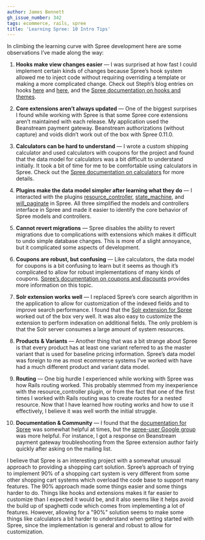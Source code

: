 ```yaml
---
author: James Bennett
gh_issue_number: 342
tags: ecommerce, rails, spree
title: 'Learning Spree: 10 Intro Tips'
---
```


In climbing the learning curve with Spree development here are some observations I’ve made along the way:

1. **Hooks make view changes easier** — I was surprised at how fast I could implement certain kinds of changes because Spree’s hook system allowed me to inject code without requiring overriding a template or making a more complicated change. Check out Steph’s blog entries on hooks [here](/blog/2010/01/12/rails-ecommerce-spree-hooks-tutorial) and [here](/blog/2010/01/13/rails-ecommerce-spree-hooks-comments), and the [Spree documentation on hooks and themes](https://web.archive.org/web/20091231114016/http://spreecommerce.com/documentation/theming.html).

1. **Core extensions aren’t always updated** — One of the biggest surprises I found while working with Spree is that some Spree core extensions aren’t maintained with each release. My application used the Beanstream payment gateway. Beanstream authorizations (without capture) and voids didn’t work out of the box with Spree 0.11.0.

1. **Calculators can be hard to understand** — I wrote a custom shipping calculator and used calculators with coupons for the project and found that the data model for calculators was a bit difficult to understand initially. It took a bit of time for me to be comfortable using calculators in Spree. Check out the [Spree documentation on calculators](https://web.archive.org/web/20091231113503/http://spreecommerce.com/documentation/calculators.html) for more details.

1. **Plugins make the data model simpler after learning what they do** — I interacted with the plugins [resource_controller](http://jamesgolick.com/2007/10/19/introducing-resource_controller-focus-on-what-makes-your-controller-special.html), [state_machine](https://web.archive.org/web/20160619151126/http://www.pluginaweek.org/2009/03/08/state_machine-one-machine-to-rule-them-all/), and [will_paginate](https://github.com/mislav/will_paginate/wiki) in Spree. All three simplified the models and controllers interface in Spree and made it easier to identify the core behavior of Spree models and controllers.

1. **Cannot revert migrations** — Spree disables the ability to revert migrations due to complications with extensions which makes it difficult to undo simple database changes. This is more of a slight annoyance, but it complicated some aspects of development.

1. **Coupons are robust, but confusing** — Like calculators, the data model for coupons is a bit confusing to learn but it seems as though it’s complicated to allow for robust implementations of many kinds of coupons. [Spree’s documentation on coupons and discounts](https://web.archive.org/web/20091231113934/http://spreecommerce.com/documentation/coupons_and_discounts.html) provides more information on this topic.

1. **Solr extension works well** — I replaced Spree’s core search algorithm in the application to allow for customization of the indexed fields and to improve search performance. I found that the [Solr extension for Spree](https://github.com/romul/spree-solr-search) worked out of the box very well. It was also easy to customize the extension to perform indexation on additional fields. The only problem is that the Solr server consumes a large amount of system resources.

1. **Products & Variants** — Another thing that was a bit strange about Spree is that every product has at least one variant referred to as the master variant that is used for baseline pricing information. Spree’s data model was foreign to me as most ecommerce systems I’ve worked with have had a much different product and variant data model.

1. **Routing** — One big hurdle I experienced while working with Spree was how Rails routing worked. This probably stemmed from my inexperience with the resource_controller plugin, or from the fact that one of the first times I worked with Rails routing was to create routes for a nested resource. Now that I have learned how routing works and how to use it effectively, I believe it was well worth the initial struggle.

1. **Documentation & Community** — I found that the [documentation for Spree](https://web.archive.org/web/20091231114006/http://spreecommerce.com/documentation/index.html) was somewhat helpful at times, but the [spree-user Google group](https://groups.google.com/forum/#!forum/spree-user) was more helpful. For instance, I got a response on Beanstream payment gateway troubleshooting from the Spree extension author fairly quickly after asking on the mailing list.

I believe that Spree is an interesting project with a somewhat unusual approach to providing a shopping cart solution. Spree’s approach of trying to implement 90% of a shopping cart system is very different from some other shopping cart systems which overload the code base to support many features. The 90% approach made some things easier and some things harder to do. Things like hooks and extensions makes it far easier to customize than I expected it would be, and it also seems like it helps avoid the build up of spaghetti code which comes from implementing a lot of features. However, allowing for a "90%" solution seems to make some things like calculators a bit harder to understand when getting started with Spree, since the implementation is general and robust to allow for customization.
